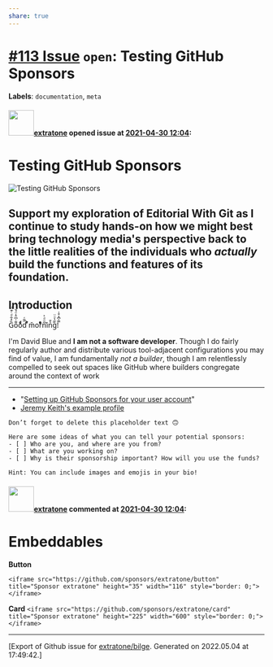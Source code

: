 ```yaml
---
share: true
---
```

# [\#113 Issue](https://github.com/extratone/bilge/issues/113) `open`: Testing GitHub Sponsors
**Labels**: `documentation`, `meta`


#### <img src="https://avatars.githubusercontent.com/u/43663476?u=5047287ff0b8c3ce7f7e5858d204c9b3e57d8e44&v=4" width="50">[extratone](https://github.com/extratone) opened issue at [2021-04-30 12:04](https://github.com/extratone/bilge/issues/113):

# Testing GitHub Sponsors

![Testing GitHub Sponsors](https://user-images.githubusercontent.com/43663476/116671682-d6c62400-a966-11eb-8ae0-e6d68799904c.png)

## Support my exploration of Editorial With Git as I continue to study hands-on how we might best bring technology media's perspective back to the little realities of the individuals who *actually* build the functions and features of its foundation. 

## Introduction

G̏̽͋ͩͬ͊̈́o͌ͭ͆̂̍̈́̌oͩ͒ͩd̋̃͑ ͐ͣm̌orͬͥͤͣ̊n̋ͧͩ͐i͛̉n̔̎g̏͂̔ͦ̈!̿̍͆̽͒̍

I'm David Blue and **I am not a software developer**. Though I do fairly regularly author and distribute various tool-adjacent configurations you may find of value, I am fundamentally *not a builder*, though I am relentlessly compelled to seek out spaces like GitHub where builders congregate around the context of work 





***

* "[Setting up GitHub Sponsors for your user account](https://docs.github.com/en/sponsors/receiving-sponsorships-through-github-sponsors/setting-up-github-sponsors-for-your-user-account)"
* [Jeremy Keith's example profile](https://github.com/sponsors/adactio)

```
Don’t forget to delete this placeholder text 🙃

Here are some ideas of what you can tell your potential sponsors:
- [ ] Who are you, and where are you from?
- [ ] What are you working on?
- [ ] Why is their sponsorship important? How will you use the funds?

Hint: You can include images and emojis in your bio!
```



#### <img src="https://avatars.githubusercontent.com/u/43663476?u=5047287ff0b8c3ce7f7e5858d204c9b3e57d8e44&v=4" width="50">[extratone](https://github.com/extratone) commented at [2021-04-30 12:04](https://github.com/extratone/bilge/issues/113#issuecomment-846742621):

# Embeddables
**Button**

`<iframe src="https://github.com/sponsors/extratone/button" title="Sponsor extratone" height="35" width="116" style="border: 0;"></iframe>`

**Card**
`<iframe src="https://github.com/sponsors/extratone/card" title="Sponsor extratone" height="225" width="600" style="border: 0;"></iframe>`


-------------------------------------------------------------------------------



[Export of Github issue for [extratone/bilge](https://github.com/extratone/bilge). Generated on 2022.05.04 at 17:49:42.]
